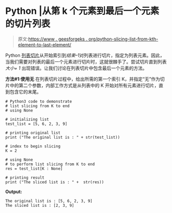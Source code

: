 # Python |从第 k 个元素到最后一个元素的切片列表

> 原文:[https://www . geesforgeks . org/python-slicing-list-from-kth-element-to-last-element/](https://www.geeksforgeeks.org/python-slicing-list-from-kth-element-to-last-element/)

Python [列表切片](https://www.geeksforgeeks.org/python-list-comprehension-and-slicing/)从开始索引到*结束–1*对列表进行切片，指定为列表元素。因此，当我们需要对列表的最后一个元素进行切片时，这就很棘手了。尝试切片直到列表*大小+ 1* 出现错误。让我们讨论在列表切片中包含最后一个元素的方法。

**方法#1:使用无**
在列表切片过程中，给出所需的第一个索引 K，并指定“无”作为切片中的第二个参数，内部工作方式是从列表中的 K 开始对所有元素进行切片，直到包含它的末尾。

```
# Python3 code to demonstrate 
# list slicing from K to end
# using None

# initializing list
test_list = [5, 6, 2, 3, 9]

# printing original list
print ("The original list is : " + str(test_list))

# index to begin slicing
K = 2

# using None 
# to perform list slicing from K to end
res = test_list[K : None]

# printing result 
print ("The sliced list is : " +  str(res))
```

**Output:**

```
The original list is : [5, 6, 2, 3, 9]
The sliced list is : [2, 3, 9]

```